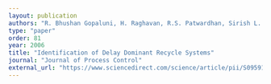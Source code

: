 ```yaml
---
layout: publication
authors: "R. Bhushan Gopaluni, H. Raghavan, R.S. Patwardhan, Sirish L. Shah, G.A. Dumont"
type: "paper"
order: 81
year: 2006
title: "Identification of Delay Dominant Recycle Systems"
journal: "Journal of Process Control"
external_url: "https://www.sciencedirect.com/science/article/pii/S0959152406000643"
---
```

